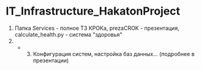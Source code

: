 # IT_Infrastructure_HakatonProject
1. Папка Services - полное ТЗ КРОКа, prezaCROK - презентация, calculate_health.py - система "здоровья"
2. - 3. Конфигурация систем, настройка баз данных... (подробнее в презентации)
